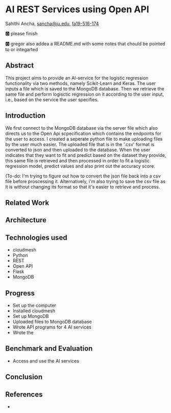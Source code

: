 # AI REST Services using Open API

Sahithi Ancha, sancha@iu.edu, [fa19-516-174](https://github.com/cloudmesh-community/fa19-516-174)

:o2: please finish

:o2: gregor also addea a README.md with some notes that chould be
pointed to or integarted

## Abstract

This project aims to provide an AI-service for the logistic regression functionality via two methods, namely Scikit-Learn and Keras. The user inputs a file which is saved to the MongoDB database. Then we retrieve the same file and perform logisctic regression on it according to the user input, i.e., based on the service the user specifies.

## Introduction

We first connect to the MongoDB database via the server file which also directs us to the Open Api scpecification which contains the endpoints for the user to access. I created a seperate python file to make uploading files by the user much easier. The uploaded file that is in the '.csv' format is converted to json and then uploaded to the database. When the user indicates that they want to fit and predict based on the dataset they provide, this same file is retrieved and then processed in order to fit a logistic regression model, predict values and also print out the accuracy score.

(To-do: I'm trying to figure out how to convert the json file back into a csv file before proscessing it. Alternatively, i'm also trying to save the csv file as it is without changing its format so that it's easier to retrieve and process.

## Related Work

## Architecture

## Technologies used

* cloudmesh
* Python
* REST
* Open API
* Flask
* MongoDB

## Progress

* Set up the computer
* Installed cloudmesh
* Set up MongoDB
* Uploaded files to MongoDB database
* Wrote API programs for 4 AI services
* Wrote the 

## Benchmark and Evaluation 

* Access and use the AI services 

## Conclusion

## References

*
